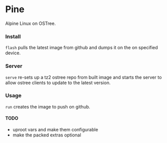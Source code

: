 # Pine
Alpine Linux on OSTree.

### Install
`flash` pulls the latest image from github and dumps it
on the on specified device.

### Server
`serve` re-sets up a tz2 ostree repo from built image and 
starts the server to allow ostree clients to update to
the latest version.

### Usage
`run` creates the image to push on github.

#### TODO
- uproot vars and make them configurable
- make the packed extras optional
